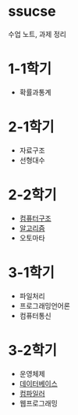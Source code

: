 # ssucse

수업 노트, 과제 정리

# 1-1학기
 - 확률과통계

# 2-1학기
 - 자료구조
 - 선형대수

# 2-2학기
 - [컴퓨터구조](./Computer%20Architecture)
 - [알고리즘](./algorithm)
 - 오토마타

# 3-1학기
 - 파일처리
 - 프로그래밍언어론
 - 컴퓨터통신

# 3-2학기
 - 운영체제
 - [데이터베이스](./Database1)
 - [컴파일러](./Compiler)
 - 웹프로그래밍

